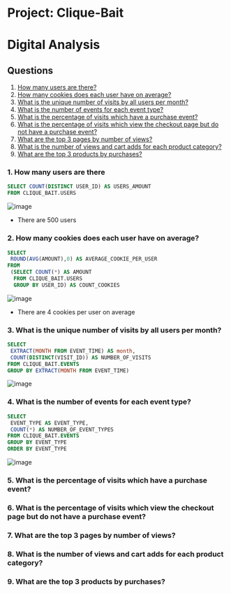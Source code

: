 # Project: Clique-Bait

# Digital Analysis

## Questions

  1. [How many users are there?](#1-how-many-users-are-there)
  2. [How many cookies does each user have on average?](#2-how-many-cookies-does-each-user-have-on-average)
  3. [What is the unique number of visits by all users per month?](#3-what-is-the-unique-number-of-visits-by-all-users-per-month)
  4. [What is the number of events for each event type?](#4-what-is-the-number-of-events-for-each-event-type)
  5. [What is the percentage of visits which have a purchase event?](#5-what-is-the-percentage-of-visits-which-have-a-purchase-event)
  6. [What is the percentage of visits which view the checkout page but do not have a purchase event?](#6-what-is-the-percentage-of-visits-which-view-the-checkout-page-but-do-not-have-a-purchase-event)
  7. [What are the top 3 pages by number of views?](#7-what-are-the-top-3-pages-by-number-of-views)
  8. [What is the number of views and cart adds for each product category?](#8-what-is-the-number-of-views-and-cart-adds-for-each-product-category)
  9. [What are the top 3 products by purchases?](#9-what-are-the-top-3-products-by-purchases)

### 1. How many users are there

````sql
SELECT COUNT(DISTINCT USER_ID) AS USERS_AMOUNT
FROM CLIQUE_BAIT.USERS
````

![image](https://user-images.githubusercontent.com/35038779/217037618-b3136582-8402-4ea0-86dd-e7cccfd840a3.png)

* There are 500 users

### 2. How many cookies does each user have on average?

````sql
SELECT 
 ROUND(AVG(AMOUNT),0) AS AVERAGE_COOKIE_PER_USER
FROM
 (SELECT COUNT(*) AS AMOUNT
  FROM CLIQUE_BAIT.USERS
  GROUP BY USER_ID) AS COUNT_COOKIES
````

![image](https://user-images.githubusercontent.com/35038779/217040456-6adaf38f-f61a-482c-9065-e4900ba5b89d.png)

* There are 4 cookies per user on average



### 3. What is the unique number of visits by all users per month?

````sql
SELECT 
 EXTRACT(MONTH FROM EVENT_TIME) AS month,
 COUNT(DISTINCT(VISIT_ID)) AS NUMBER_OF_VISITS
FROM CLIQUE_BAIT.EVENTS
GROUP BY EXTRACT(MONTH FROM EVENT_TIME)
````

![image](https://user-images.githubusercontent.com/35038779/217043407-2966f15f-bcfb-4adc-bef2-52288ae3cac7.png)



### 4. What is the number of events for each event type?

````sql
SELECT 
 EVENT_TYPE AS EVENT_TYPE,
 COUNT(*) AS NUMBER_OF_EVENT_TYPES
FROM CLIQUE_BAIT.EVENTS
GROUP BY EVENT_TYPE
ORDER BY EVENT_TYPE
````

![image](https://user-images.githubusercontent.com/35038779/217044208-cb4fe60c-62b8-4139-8176-4611b9609154.png)



### 5. What is the percentage of visits which have a purchase event?


### 6. What is the percentage of visits which view the checkout page but do not have a purchase event?


### 7. What are the top 3 pages by number of views?


### 8. What is the number of views and cart adds for each product category?


### 9. What are the top 3 products by purchases?
